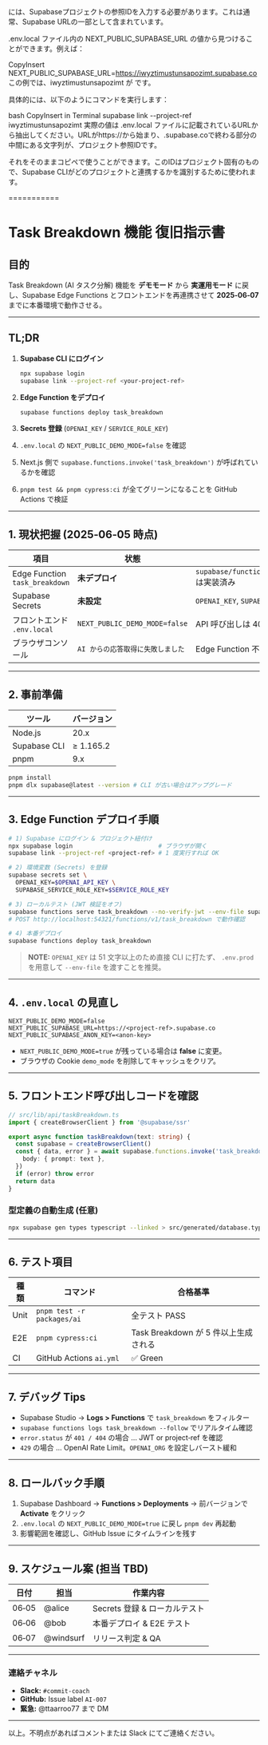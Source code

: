 <project-ref> には、Supabaseプロジェクトの参照IDを入力する必要があります。これは通常、Supabase URLの一部として含まれています。

.env.local ファイル内の NEXT_PUBLIC_SUPABASE_URL の値から見つけることができます。例えば：

CopyInsert
NEXT_PUBLIC_SUPABASE_URL=https://iwyztimustunsapozimt.supabase.co
この例では、iwyztimustunsapozimt が <project-ref> です。

具体的には、以下のようにコマンドを実行します：

bash
CopyInsert in Terminal
supabase link --project-ref iwyztimustunsapozimt
実際の値は .env.local ファイルに記載されているURLから抽出してください。URLがhttps://から始まり、.supabase.coで終わる部分の中間にある文字列が、プロジェクト参照IDです。

それをそのままコピペで使うことができます。このIDはプロジェクト固有のもので、Supabase CLIがどのプロジェクトと連携するかを識別するために使われます。




===========

# Task Breakdown 機能 復旧指示書

<!-- 本ドキュメントは Windsurf チームへの引き継ぎ用です -->

## 目的

Task Breakdown (AI タスク分解) 機能を **デモモード** から **実運用モード** に戻し、Supabase Edge Functions とフロントエンドを再連携させて **2025‑06‑07** までに本番環境で動作させる。

---

## TL;DR

1. **Supabase CLI にログイン**

   ```bash
   npx supabase login
   supabase link --project-ref <your-project-ref>
   ```
2. **Edge Function をデプロイ**

   ```bash
   supabase functions deploy task_breakdown
   ```
3. **Secrets 登録** (`OPENAI_KEY` / `SERVICE_ROLE_KEY`)
4. `.env.local` の `NEXT_PUBLIC_DEMO_MODE=false` を確認
5. Next.js 側で `supabase.functions.invoke('task_breakdown')` が呼ばれているかを確認
6. `pnpm test && pnpm cypress:ci` が全てグリーンになることを GitHub Actions で検証

---

## 1. 現状把握 (2025‑06‑05 時点)

| 項目                             | 状態                            | 備考                                                 |
| ------------------------------ | ----------------------------- | -------------------------------------------------- |
| Edge Function `task_breakdown` | **未デプロイ**                     | `supabase/functions/task_breakdown/index.ts` は実装済み |
| Supabase Secrets               | **未設定**                       | `OPENAI_KEY`, `SUPABASE_SERVICE_ROLE_KEY`          |
| フロントエンド `.env.local`           | `NEXT_PUBLIC_DEMO_MODE=false` | API 呼び出しは 404                                      |
| ブラウザコンソール                      | `AI からの応答取得に失敗しました`           | Edge Function 不在のため                                |

---

## 2. 事前準備

| ツール          | バージョン     |
| ------------ | --------- |
| Node.js      | 20.x      |
| Supabase CLI | ≥ 1.165.2 |
| pnpm         | 9.x       |

```bash
pnpm install
pnpm dlx supabase@latest --version # CLI が古い場合はアップグレード
```

---

## 3. Edge Function デプロイ手順

```bash
# 1) Supabase にログイン & プロジェクト紐付け
npx supabase login                        # ブラウザが開く
supabase link --project-ref <project-ref> # 1 度実行すれば OK

# 2) 環境変数 (Secrets) を登録
supabase secrets set \
  OPENAI_KEY=$OPENAI_API_KEY \
  SUPABASE_SERVICE_ROLE_KEY=$SERVICE_ROLE_KEY

# 3) ローカルテスト (JWT 検証をオフ)
supabase functions serve task_breakdown --no-verify-jwt --env-file supabase/.env.dev
# POST http://localhost:54321/functions/v1/task_breakdown で動作確認

# 4) 本番デプロイ
supabase functions deploy task_breakdown
```

> **NOTE:** `OPENAI_KEY` は 51 文字以上のため直接 CLI に打たず、 `.env.prod` を用意して `--env-file` を渡すことを推奨。

---

## 4. `.env.local` の見直し

```dotenv
NEXT_PUBLIC_DEMO_MODE=false
NEXT_PUBLIC_SUPABASE_URL=https://<project-ref>.supabase.co
NEXT_PUBLIC_SUPABASE_ANON_KEY=<anon-key>
```

* `NEXT_PUBLIC_DEMO_MODE=true` が残っている場合は **false** に変更。
* ブラウザの Cookie `demo_mode` を削除してキャッシュをクリア。

---

## 5. フロントエンド呼び出しコードを確認

```ts
// src/lib/api/taskBreakdown.ts
import { createBrowserClient } from '@supabase/ssr'

export async function taskBreakdown(text: string) {
  const supabase = createBrowserClient()
  const { data, error } = await supabase.functions.invoke('task_breakdown', {
    body: { prompt: text },
  })
  if (error) throw error
  return data
}
```

### 型定義の自動生成 (任意)

```bash
npx supabase gen types typescript --linked > src/generated/database.types.ts
```

---

## 6. テスト項目

| 種類   | コマンド                       | 合格基準                        |
| ---- | -------------------------- | --------------------------- |
| Unit | `pnpm test -r packages/ai` | 全テスト PASS                   |
| E2E  | `pnpm cypress:ci`          | Task Breakdown が 5 件以上生成される |
| CI   | GitHub Actions `ai.yml`    | ✅ Green                     |

---

## 7. デバッグ Tips

* Supabase Studio → **Logs > Functions** で `task_breakdown` をフィルター
* `supabase functions logs task_breakdown --follow` でリアルタイム確認
* `error.status` が `401 / 404` の場合 … JWT or project‐ref を確認
* `429` の場合 … OpenAI Rate Limit。`OPENAI_ORG` を設定しバースト緩和

---

## 8. ロールバック手順

1. Supabase Dashboard → **Functions > Deployments** → 前バージョンで **Activate** をクリック
2. `.env.local` の `NEXT_PUBLIC_DEMO_MODE=true` に戻し `pnpm dev` 再起動
3. 影響範囲を確認し、GitHub Issue にタイムラインを残す

---

## 9. スケジュール案 (担当 TBD)

| 日付    | 担当        | 作業内容                 |
| ----- | --------- | -------------------- |
| 06‑05 | @alice    | Secrets 登録 & ローカルテスト |
| 06‑06 | @bob      | 本番デプロイ & E2E テスト     |
| 06‑07 | @windsurf | リリース判定 & QA          |

---

### 連絡チャネル

* **Slack:** `#commit-coach`
* **GitHub:** Issue label `AI-007`
* **緊急:** @ttaarroo77 まで DM

---

以上。不明点があればコメントまたは Slack にてご連絡ください。

